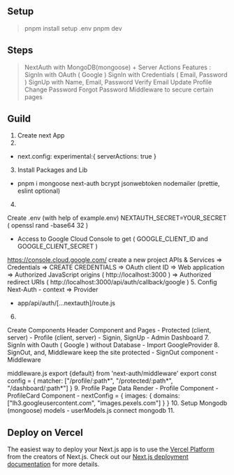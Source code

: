 ## Setup
> pnpm install
> setup .env
> pnpm dev

## Steps 
> NextAuth with MongoDB(mongoose) + Server Actions
Features : 
SignIn with OAuth ( Google )
SignIn with Credentials ( Email, Password )
SignUp with Name, Email, Password
Verify Email
Update Profile
Change Password
Forgot Password
Middleware to secure certain pages

## Guild
>
1. 
    Create next App
2. 
- next.config:
  experimental:{
    serverActions: true
  }
3. Install Packages and Lib
- pnpm i mongoose next-auth bcrypt jsonwebtoken nodemailer
(prettie, eslint optional)

4. 
Create .env (with help of example.env)
NEXTAUTH_SECRET=YOUR_SECRET ( openssl rand -base64 32 )
- Access to Google Cloud Console to get ( GOOGLE_CLIENT_ID and GOOGLE_CLIENT_SECRET )

https://console.cloud.google.com/
create a new project
APIs & Services => Credentials => CREATE CREDENTIALS => OAuth client ID => Web application => Authorized JavaScript origins ( http://localhost:3000 ) => Authorized redirect URIs ( http://localhost:3000/api/auth/callback/google )
5. 
Config Next-Auth - context => Provider 
- app/api/auth/[...nextauth]/route.js 
6.
Create Components
Header Component and Pages - Protected (client, server) - Profile (client, server) - Signin, SignUp - Admin Dashboard
7.
SignIn with Oauth ( Google ) without Database - Import GoogleProvider 
8.
SignOut,
and,
Middleware keep the site protected - SignOut component - Middleware

middleware.js
export {default} from 'next-auth/middleware'
export const config = { matcher: ["/profile/:path*", "/protected/:path*", "/dashboard/:path*"] }
9.
Profile Page Data Render - Profile Component - ProfileCard Component - nextConfig = { images: { domains: ["lh3.googleusercontent.com", "images.pexels.com"] } }
10.
Setup Mongodb (mongoose)
models - userModels.js
connect mongodb 
11.

## Deploy on Vercel
The easiest way to deploy your Next.js app is to use the [Vercel Platform](https://vercel.com/new?utm_medium=default-template&filter=next.js&utm_source=create-next-app&utm_campaign=create-next-app-readme) from the creators of Next.js.
Check out our [Next.js deployment documentation](https://nextjs.org/docs/deployment) for more details.
